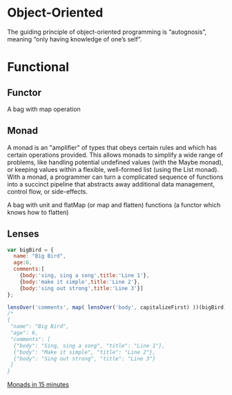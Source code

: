 # Object-Oriented

The guiding principle of object-oriented programming is “autognosis”, meaning “only having knowledge of one’s self”.


# Functional

## Functor
A bag with map operation

## Monad

A monad is an "amplifier" of types that obeys certain rules and which has certain operations provided. This allows monads to simplify a wide range of problems, like handling potential undefined values (with the Maybe monad), or keeping values within a flexible, well-formed list (using the List monad). With a monad, a programmer can turn a complicated sequence of functions into a succinct pipeline that abstracts away additional data management, control flow, or side-effects.

A bag with unit and flatMap (or map and flatten) functions (a functor which knows how to flatten)


## Lenses

```js
var bigBird = {
  name: "Big Bird",
  age:6,
  comments:[
    {body:'sing, sing a song',title:'Line 1'},
    {body:'make it simple',title:'Line 2'},
    {body:'sing out strong',title:'Line 3'}]
};

lensOver('comments', map( lensOver('body', capitalizeFirst) ))(bigBird);
/*
{
 "name": "Big Bird",
 "age": 6,
 "comments": [
  {"body": "Sing, sing a song", "title": "Line 1"},
  {"body": "Make it simple", "title": "Line 2"},
  {"body": "Sing out strong", "title": "Line 3"}
 ]
}
```



[Monads in 15 minutes](https://nikgrozev.com/2013/12/10/monads-in-15-minutes/)


